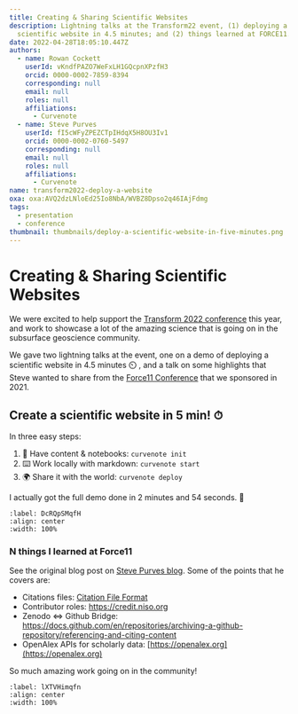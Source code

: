 ```yaml
---
title: Creating & Sharing Scientific Websites
description: Lightning talks at the Transform22 event, (1) deploying a
  scientific website in 4.5 minutes; and (2) things learned at FORCE11.
date: 2022-04-28T18:05:10.447Z
authors:
  - name: Rowan Cockett
    userId: vKndfPAZO7WeFxLH1GQcpnXPzfH3
    orcid: 0000-0002-7859-8394
    corresponding: null
    email: null
    roles: null
    affiliations:
      - Curvenote
  - name: Steve Purves
    userId: fI5cWFyZPEZCTpIHdqX5H8OU3Iv1
    orcid: 0000-0002-0760-5497
    corresponding: null
    email: null
    roles: null
    affiliations:
      - Curvenote
name: transform2022-deploy-a-website
oxa: oxa:AVQ2dzLNloEd25Io8NbA/WVBZ8Dpso2q46IAjFdmg
tags:
  - presentation
  - conference
thumbnail: thumbnails/deploy-a-scientific-website-in-five-minutes.png
---
```


# Creating & Sharing Scientific Websites

We were excited to help support the [Transform 2022 conference](https://transform.softwareunderground.org/) this year, and work to showcase a lot of the amazing science that is going on in the subsurface geoscience community.

We gave two lightning talks at the event, one on a demo of deploying a scientific website in 4.5 minutes ⏲️ , and a talk on some highlights that Steve wanted to share from the [Force11 Conference](./force11-2021.md) that we sponsored in 2021.

## Create a scientific website in 5 min! ⏱

In three easy steps:

1. 🧱 Have content & notebooks: `curvenote init`
2. ⌨️ Work locally with markdown: `curvenote start`
3. 🌍 Share it with the world: `curvenote deploy`

I actually got the full demo done in 2 minutes and 54 seconds. 🚀

```{iframe} https://www.youtube.com/embed/hGs2vysWOxc?start=2088
:label: DcRQpSMqfH
:align: center
:width: 100%
```

### N things I learned at Force11

See the original blog post on [Steve Purves blog](https://www.stevejpurves.com/blog/t22-lightning-talk-n-things-i-learned-at-force-11). Some of the points that he covers are:

- Citations files: [Citation File Format](https://citation-file-format.github.io)
- Contributor roles: <https://credit.niso.org>
- Zenodo ⇔ Github Bridge: <https://docs.github.com/en/repositories/archiving-a-github-repository/referencing-and-citing-content>
- OpenAlex APIs for scholarly data: [https://openalex.org](https://openalex.org)

So much amazing work going on in the community!

```{iframe} https://www.youtube.com/embed/hGs2vysWOxc?start=1075
:label: lXTVHimqfn
:align: center
:width: 100%
```
